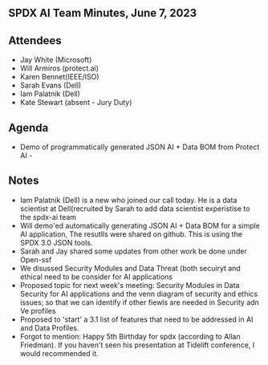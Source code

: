 ## SPDX AI Team Minutes, June 7, 2023
## Attendees
* Jay White (Microsoft)
* Will Armiros (protect.ai)
* Karen Bennet(IEEE/ISO)
* Sarah Evans (Dell)
* Iam Palatnik (Dell)
* Kate Stewart (absent - Jury Duty)

## Agenda
* Demo of programmatically generated JSON AI + Data BOM from Protect AI -

## Notes
- Iam Palatnik (Dell) is a new who joined our call today.  He is a data scientist at Dell(recruited by Sarah to add data scientist experistise to the spdx-ai team
- Will demo'ed automatically generating JSON AI + Data BOM for a  simple AI application, The resutlls were shared on github.  This is using the SPDX 3.0  JSON tools. 
- Sarah and Jay shared some updates from other work be done under Open-ssf
- We disussed  Security Modules and Data Threat (both secuiryt and ethical need to be consider for AI applications
- Proposed topic for next week's meeting: Security Modules in Data Security for AI applications and the venn diagram of security and ethics issues; so that we can identify if other fiewls are needed in Security adn Ve profiles
- Proposed to 'start' a 3.1 list of features that need to be addressed in AI and Data Profiles.
- Forgot to mention:  Happy 5th Birthday for spdx (according to Allan Friedman).  If you haven't seen his presentation at Tidelift conference, I would recommended it.

